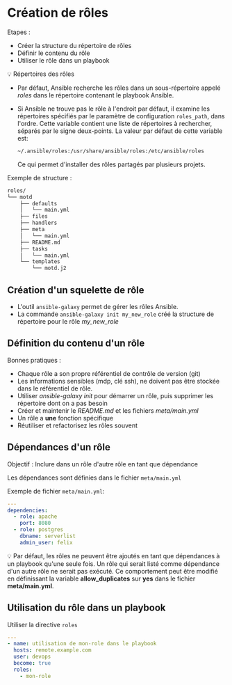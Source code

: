 # Création de rôles

Etapes :

- Créer la structure du répertoire de rôles
- Définir le contenu du rôle
- Utiliser le rôle dans un playbook

:bulb: Répertoires des rôles

- Par défaut, Ansible recherche les rôles dans un sous-répertoire appelé *roles* dans le répertoire contenant le playbook Ansible.

- Si Ansible ne trouve pas le rôle à l'endroit par défaut, il examine les répertoires spécifiés par le paramètre de configuration `roles_path`, dans l'ordre. Cette variable contient une liste de répertoires à rechercher, séparés par le signe deux-points. La valeur par défaut de cette variable est:

  ```txt
  ~/.ansible/roles:/usr/share/ansible/roles:/etc/ansible/roles
  ```

  Ce qui permet d'installer des rôles partagés par plusieurs projets.

Exemple de structure :

```txt
roles/
└── motd
    ├── defaults
    │   └── main.yml
    ├── files
    ├── handlers
    ├── meta
    │   └── main.yml
    ├── README.md
    ├── tasks
    │   └── main.yml
    └── templates
        └── motd.j2
```

## Création d'un squelette de rôle

- L'outil `ansible-galaxy` permet de gérer les rôles Ansible.
- La commande `ansible-galaxy init my_new_role` créé la structure de répertoire pour le rôle *my_new_role*

## Définition du contenu d'un rôle

Bonnes pratiques :

- Chaque rôle a son propre référentiel de contrôle de version (git)
- Les informations sensibles (mdp, clé ssh), ne doivent pas être stockée dans le référentiel de rôle.
- Utiliser *ansible-galaxy init* pour démarrer un rôle, puis supprimer les répertoire dont on a pas besoin
- Créer et maintenir le *README.md* et les fichiers *meta/main.yml*
- Un rôle a **une** fonction spécifique
- Réutiliser et refactorisez les rôles souvent

## Dépendances d'un rôle

Objectif : Inclure dans un rôle d'autre rôle en tant que dépendance

Les dépendances sont définies dans le fichier `meta/main.yml`

Exemple de fichier `meta/main.yml`:

```yml
---
dependencies:
  - role: apache
    port: 8080
  - role: postgres
    dbname: serverlist
    admin_user: felix
```

:bulb: Par défaut, les rôles ne peuvent être ajoutés en tant que dépendances à un playbook qu'une seule fois. Un rôle qui serait listé comme dépendance d'un autre rôle ne serait pas exécuté. Ce comportement peut être modifié en définissant la variable **allow_duplicates** sur **yes** dans le fichier **meta/main.yml**.

## Utilisation du rôle dans un playbook

Utiliser la directive `roles`

```yml
---
- name: utilisation de mon-role dans le playbook
  hosts: remote.example.com
  user: devops
  become: true
  roles:
    - mon-role
```
